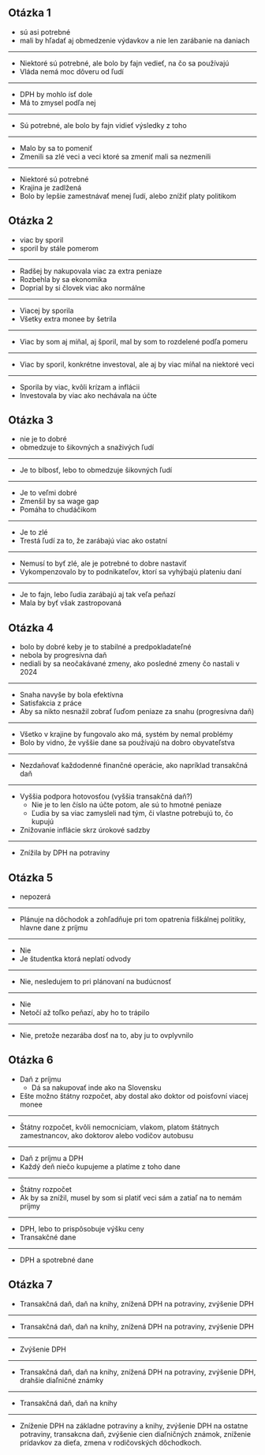 ## Otázka 1
- sú asi potrebné
- mali by hľadať aj obmedzenie výdavkov a nie len zarábanie na daniach
- ---
- Niektoré sú potrebné, ale bolo by fajn vedieť, na čo sa používajú
- Vláda nemá moc dôveru od ľudí
- ---
- DPH by mohlo ísť dole
- Má to zmysel podľa nej
- ---
- Sú potrebné, ale bolo by fajn vidieť výsledky z toho
- ---
- Malo by sa to pomeniť
- Zmenili sa zlé veci a veci ktoré sa zmeniť mali sa nezmenili
- ---
- Niektoré sú potrebné
- Krajina je zadlžená
- Bolo by lepšie zamestnávať menej ľudí, alebo znížiť platy politikom
## Otázka 2
- viac by sporil
- sporil by stále pomerom
- ---
- Radšej by nakupovala viac za extra peniaze
- Rozbehla by sa ekonomika
- Doprial by si človek viac ako normálne
- ---
- Viacej by sporila
- Všetky extra monee by šetrila
- ---
- Viac by som aj míňal, aj šporil, mal by som to rozdelené podľa pomeru
- ---
- Viac by sporil, konkrétne investoval, ale aj by viac míňal na niektoré veci
- ---
- Sporila by viac, kvôli krízam a inflácii
- Investovala by viac ako nechávala na účte
## Otázka 3
- nie je to dobré
- obmedzuje to šikovných a snaživých ľudí
- ---
- Je to blbosť, lebo to obmedzuje šikovných ľudí
- ---
- Je to veľmi dobré
- Zmenšil by sa wage gap
- Pomáha to chudáčikom
- ---
- Je to zlé
- Trestá ľudí za to, že zarábajú viac ako ostatní
- ---
- Nemusí to byť zlé, ale je potrebné to dobre nastaviť
- Vykompenzovalo by to podnikateľov, ktorí sa vyhýbajú plateniu daní
- ---
- Je to fajn, lebo ľudia zarábajú aj tak veľa peňazí
- Mala by byť však zastropovaná
## Otázka 4
- bolo by dobré keby je to stabilné a predpokladateľné
- nebola by progresívna daň
- nediali by sa neočakávané zmeny, ako posledné zmeny čo nastali v 2024
- ---
- Snaha navyše by bola efektívna
- Satisfakcia z práce
- Aby sa nikto nesnažil zobrať ľuďom peniaze za snahu (progresívna daň)
- ---
- Všetko v krajine by fungovalo ako má, systém by nemal problémy
- Bolo by vidno, že vyššie dane sa používajú na dobro obyvateľstva
- ---
- Nezdaňovať každodenné finančné operácie, ako napríklad transakčná daň
- ---
- Vyššia podpora hotovosťou (vyššia transakčná daň?)
	- Nie je to len číslo na účte potom, ale sú to hmotné peniaze
	- Ľudia by sa viac zamysleli nad tým, či vlastne potrebujú to, čo kupujú
- Znižovanie inflácie skrz úrokové sadzby
- ---
- Znížila by DPH na potraviny
## Otázka 5
- nepozerá
- ---
- Plánuje na dôchodok a zohľadňuje pri tom opatrenia fiškálnej politiky, hlavne dane z príjmu
- ---
- Nie
- Je študentka ktorá neplatí odvody
- ---
- Nie, nesledujem to pri plánovaní na budúcnosť
- ---
- Nie
- Netočí až toľko peňazí, aby ho to trápilo
- ---
- Nie, pretože nezarába dosť na to, aby ju to ovplyvnilo
## Otázka 6
- Daň z príjmu
	- Dá sa nakupovať inde ako na Slovensku
- Ešte možno štátny rozpočet, aby dostal ako doktor od poisťovní viacej monee
- ---
- Štátny rozpočet, kvôli nemocniciam, vlakom, platom štátnych zamestnancov, ako doktorov alebo vodičov autobusu
- ---
- Daň z príjmu a DPH
- Každý deň niečo kupujeme a platíme z toho dane
- ---
- Štátny rozpočet
- Ak by sa znížil, musel by som si platiť veci sám a zatiaľ na to nemám príjmy
- ---
- DPH, lebo to prispôsobuje výšku ceny
- Transakčné dane
- ---
- DPH a spotrebné dane
## Otázka 7
- Transakčná daň, daň na knihy, znížená DPH na potraviny, zvýšenie DPH
- ---
- Transakčná daň, daň na knihy, znížená DPH na potraviny, zvýšenie DPH
- ---
- Zvýšenie DPH
- ---
- Transakčná daň, daň na knihy, znížená DPH na potraviny, zvýšenie DPH, drahšie diaľničné známky
- ---
- Transakčná daň, daň na knihy
- ---
- Zníženie DPH na základne potraviny a knihy, zvýšenie DPH na ostatne potraviny, transakcna daň, zvýšenie cien diaľničných známok, zníženie prídavkov za dieťa, zmena v rodičovských dôchodkoch.